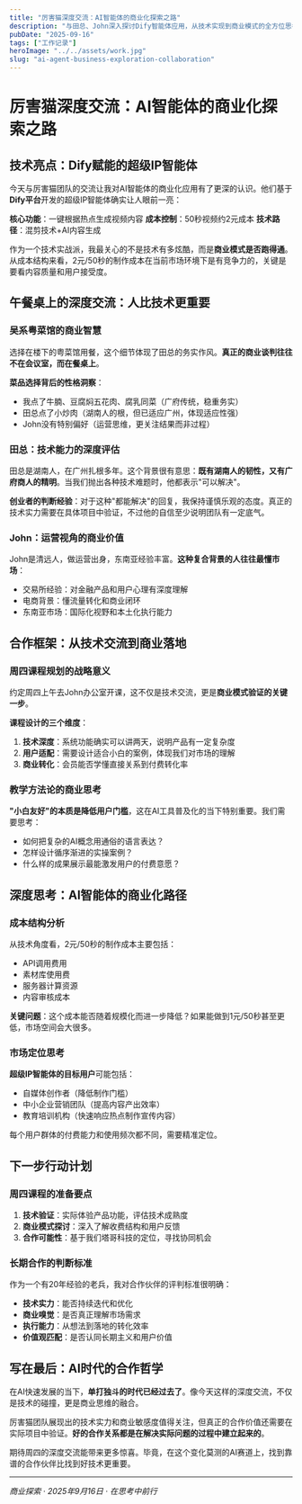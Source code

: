 ```yaml
---
title: "厉害猫深度交流：AI智能体的商业化探索之路"
description: "与田总、John深入探讨Dify智能体应用，从技术实现到商业模式的全方位思考"
pubDate: "2025-09-16"
tags: ["工作记录"]
heroImage: "../../assets/work.jpg"
slug: "ai-agent-business-exploration-collaboration"
---
```


# 厉害猫深度交流：AI智能体的商业化探索之路

## 技术亮点：Dify赋能的超级IP智能体

今天与厉害猫团队的交流让我对AI智能体的商业化应用有了更深的认识。他们基于**Dify平台**开发的超级IP智能体确实让人眼前一亮：

**核心功能**：一键根据热点生成视频内容
**成本控制**：50秒视频约2元成本
**技术路径**：混剪技术+AI内容生成

作为一个技术实战派，我最关心的不是技术有多炫酷，而是**商业模式是否跑得通**。从成本结构来看，2元/50秒的制作成本在当前市场环境下是有竞争力的，关键是要看内容质量和用户接受度。

## 午餐桌上的深度交流：人比技术更重要

### 吴系粤菜馆的商业智慧

选择在楼下的粤菜馆用餐，这个细节体现了田总的务实作风。**真正的商业谈判往往不在会议室，而在餐桌上**。

**菜品选择背后的性格洞察**：
- 我点了牛腩、豆腐焖五花肉、腐乳同菜（广府传统，稳重务实）
- 田总点了小炒肉（湖南人的根，但已适应广州，体现适应性强）
- John没有特别偏好（运营思维，更关注结果而非过程）

### 田总：技术能力的深度评估

田总是湖南人，在广州扎根多年。这个背景很有意思：**既有湖南人的韧性，又有广府商人的精明**。当我们抛出各种技术难题时，他都表示"可以解决"。

**创业者的判断经验**：对于这种"都能解决"的回复，我保持谨慎乐观的态度。真正的技术实力需要在具体项目中验证，不过他的自信至少说明团队有一定底气。

### John：运营视角的商业价值

John是清远人，做运营出身，东南亚经验丰富。**这种复合背景的人往往最懂市场**：
- 交易所经验：对金融产品和用户心理有深度理解
- 电商背景：懂流量转化和商业闭环
- 东南亚市场：国际化视野和本土化执行能力

## 合作框架：从技术交流到商业落地

### 周四课程规划的战略意义

约定周四上午去John办公室开课，这不仅是技术交流，更是**商业模式验证的关键一步**。

**课程设计的三个维度**：
1. **技术深度**：系统功能确实可以讲两天，说明产品有一定复杂度
2. **用户适配**：需要设计适合小白的案例，体现我们对市场的理解
3. **商业转化**：会员能否学懂直接关系到付费转化率

### 教学方法论的商业思考

**"小白友好"的本质是降低用户门槛**，这在AI工具普及化的当下特别重要。我们需要思考：
- 如何把复杂的AI概念用通俗的语言表达？
- 怎样设计循序渐进的实操案例？
- 什么样的成果展示最能激发用户的付费意愿？

## 深度思考：AI智能体的商业化路径

### 成本结构分析

从技术角度看，2元/50秒的制作成本主要包括：
- API调用费用
- 素材库使用费
- 服务器计算资源
- 内容审核成本

**关键问题**：这个成本能否随着规模化而进一步降低？如果能做到1元/50秒甚至更低，市场空间会大很多。

### 市场定位思考

**超级IP智能体的目标用户**可能包括：
- 自媒体创作者（降低制作门槛）
- 中小企业营销团队（提高内容产出效率）
- 教育培训机构（快速响应热点制作宣传内容）

每个用户群体的付费能力和使用频次都不同，需要精准定位。

## 下一步行动计划

### 周四课程的准备要点

1. **技术验证**：实际体验产品功能，评估技术成熟度
2. **商业模式探讨**：深入了解收费结构和用户反馈
3. **合作可能性**：基于我们塔哥科技的定位，寻找协同机会

### 长期合作的判断标准

作为一个有20年经验的老兵，我对合作伙伴的评判标准很明确：
- **技术实力**：能否持续迭代和优化
- **商业嗅觉**：是否真正理解市场需求
- **执行能力**：从想法到落地的转化效率
- **价值观匹配**：是否认同长期主义和用户价值

## 写在最后：AI时代的合作哲学

在AI快速发展的当下，**单打独斗的时代已经过去了**。像今天这样的深度交流，不仅是技术的碰撞，更是商业思维的融合。

厉害猫团队展现出的技术实力和商业敏感度值得关注，但真正的合作价值还需要在实际项目中验证。**好的合作关系都是在解决实际问题的过程中建立起来的**。

期待周四的深度交流能带来更多惊喜。毕竟，在这个变化莫测的AI赛道上，找到靠谱的合作伙伴比找到好技术更重要。

---

*商业探索 · 2025年9月16日 · 在思考中前行*
